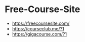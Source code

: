 # Free-Course-Site

- https://freecoursesite.com/
- https://courseclub.me/?1
- https://gigacourse.com/?1

